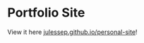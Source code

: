 # Portfolio Site
View it here [julessep.github.io/personal-site](https://julessep.github.io/personal-site)!
